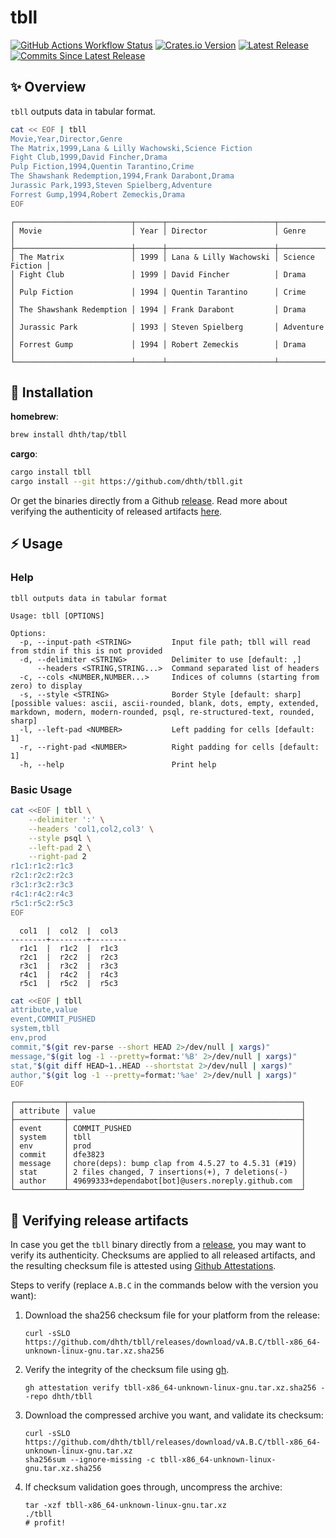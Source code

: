 # tbll

[![GitHub Actions Workflow Status](https://img.shields.io/github/actions/workflow/status/dhth/tbll/build.yml?style=flat-square)](https://github.com/dhth/tbll/actions)
[![Crates.io Version](https://img.shields.io/crates/v/tbll?style=flat-square)](https://crates.io/crates/tbll)
[![Latest Release](https://img.shields.io/github/release/dhth/tbll.svg?style=flat-square&label=github%20release)](https://github.com/dhth/tbll/releases/latest)
[![Commits Since Latest Release](https://img.shields.io/github/commits-since/dhth/tbll/latest?style=flat-square)](https://github.com/dhth/tbll/releases)

✨ Overview
---

`tbll` outputs data in tabular format.

```bash
cat << EOF | tbll
Movie,Year,Director,Genre
The Matrix,1999,Lana & Lilly Wachowski,Science Fiction
Fight Club,1999,David Fincher,Drama
Pulp Fiction,1994,Quentin Tarantino,Crime
The Shawshank Redemption,1994,Frank Darabont,Drama
Jurassic Park,1993,Steven Spielberg,Adventure
Forrest Gump,1994,Robert Zemeckis,Drama
EOF
```

```text
┌──────────────────────────┬──────┬────────────────────────┬─────────────────┐
│ Movie                    │ Year │ Director               │ Genre           │
├──────────────────────────┼──────┼────────────────────────┼─────────────────┤
│ The Matrix               │ 1999 │ Lana & Lilly Wachowski │ Science Fiction │
│ Fight Club               │ 1999 │ David Fincher          │ Drama           │
│ Pulp Fiction             │ 1994 │ Quentin Tarantino      │ Crime           │
│ The Shawshank Redemption │ 1994 │ Frank Darabont         │ Drama           │
│ Jurassic Park            │ 1993 │ Steven Spielberg       │ Adventure       │
│ Forrest Gump             │ 1994 │ Robert Zemeckis        │ Drama           │
└──────────────────────────┴──────┴────────────────────────┴─────────────────┘
```

💾 Installation
---

**homebrew**:

```sh
brew install dhth/tap/tbll
```

**cargo**:

```sh
cargo install tbll
cargo install --git https://github.com/dhth/tbll.git
```

Or get the binaries directly from a Github [release][1]. Read more about
verifying the authenticity of released artifacts
[here](#-verifying-release-artifacts).

⚡️ Usage
---

### Help

```text
tbll outputs data in tabular format

Usage: tbll [OPTIONS]

Options:
  -p, --input-path <STRING>         Input file path; tbll will read from stdin if this is not provided
  -d, --delimiter <STRING>          Delimiter to use [default: ,]
      --headers <STRING,STRING...>  Command separated list of headers
  -c, --cols <NUMBER,NUMBER...>     Indices of columns (starting from zero) to display
  -s, --style <STRING>              Border Style [default: sharp] [possible values: ascii, ascii-rounded, blank, dots, empty, extended, markdown, modern, modern-rounded, psql, re-structured-text, rounded, sharp]
  -l, --left-pad <NUMBER>           Left padding for cells [default: 1]
  -r, --right-pad <NUMBER>          Right padding for cells [default: 1]
  -h, --help                        Print help
```

### Basic Usage

```bash
cat <<EOF | tbll \
    --delimiter ':' \
    --headers 'col1,col2,col3' \
    --style psql \
    --left-pad 2 \
    --right-pad 2
r1c1:r1c2:r1c3
r2c1:r2c2:r2c3
r3c1:r3c2:r3c3
r4c1:r4c2:r4c3
r5c1:r5c2:r5c3
EOF
```

```text
  col1  |  col2  |  col3
--------+--------+--------
  r1c1  |  r1c2  |  r1c3
  r2c1  |  r2c2  |  r2c3
  r3c1  |  r3c2  |  r3c3
  r4c1  |  r4c2  |  r4c3
  r5c1  |  r5c2  |  r5c3
```

```bash
cat <<EOF | tbll
attribute,value
event,COMMIT_PUSHED
system,tbll
env,prod
commit,"$(git rev-parse --short HEAD 2>/dev/null | xargs)"
message,"$(git log -1 --pretty=format:'%B' 2>/dev/null | xargs)"
stat,"$(git diff HEAD~1..HEAD --shortstat 2>/dev/null | xargs)"
author,"$(git log -1 --pretty=format:'%ae' 2>/dev/null | xargs)"
EOF
```

```text
┌───────────┬────────────────────────────────────────────────────┐
│ attribute │ value                                              │
├───────────┼────────────────────────────────────────────────────┤
│ event     │ COMMIT_PUSHED                                      │
│ system    │ tbll                                               │
│ env       │ prod                                               │
│ commit    │ dfe3823                                            │
│ message   │ chore(deps): bump clap from 4.5.27 to 4.5.31 (#19) │
│ stat      │ 2 files changed, 7 insertions(+), 7 deletions(-)   │
│ author    │ 49699333+dependabot[bot]@users.noreply.github.com  │
└───────────┴────────────────────────────────────────────────────┘
```

🔐 Verifying release artifacts
---

In case you get the `tbll` binary directly from a [release][1], you may want to
verify its authenticity. Checksums are applied to all released artifacts, and
the resulting checksum file is attested using [Github Attestations][2].

Steps to verify (replace `A.B.C` in the commands below with the version you
want):

1. Download the sha256 checksum file for your platform from the release:

   ```shell
   curl -sSLO https://github.com/dhth/tbll/releases/download/vA.B.C/tbll-x86_64-unknown-linux-gnu.tar.xz.sha256
   ```

2. Verify the integrity of the checksum file using [gh][3].

   ```shell
   gh attestation verify tbll-x86_64-unknown-linux-gnu.tar.xz.sha256 --repo dhth/tbll
   ```

3. Download the compressed archive you want, and validate its checksum:

   ```shell
   curl -sSLO https://github.com/dhth/tbll/releases/download/vA.B.C/tbll-x86_64-unknown-linux-gnu.tar.xz
   sha256sum --ignore-missing -c tbll-x86_64-unknown-linux-gnu.tar.xz.sha256
   ```

3. If checksum validation goes through, uncompress the archive:

   ```shell
   tar -xzf tbll-x86_64-unknown-linux-gnu.tar.xz
   ./tbll
   # profit!
   ```

[1]: https://github.com/dhth/tbll/releases
[2]: https://github.blog/news-insights/product-news/introducing-artifact-attestations-now-in-public-beta/
[3]: https://github.com/cli/cli
